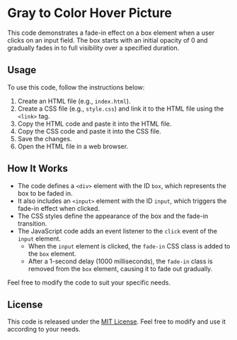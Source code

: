 # Gray to Color Hover Picture

This code demonstrates a fade-in effect on a box element when a user clicks on an input field. The box starts with an initial opacity of 0 and gradually fades in to full visibility over a specified duration.

## Usage

To use this code, follow the instructions below:

1. Create an HTML file (e.g., `index.html`).
2. Create a CSS file (e.g., `style.css`) and link it to the HTML file using the `<link>` tag.
3. Copy the HTML code and paste it into the HTML file.
4. Copy the CSS code and paste it into the CSS file.
5. Save the changes.
6. Open the HTML file in a web browser.

## How It Works

- The code defines a `<div>` element with the ID `box`, which represents the box to be faded in.
- It also includes an `<input>` element with the ID `input`, which triggers the fade-in effect when clicked.
- The CSS styles define the appearance of the box and the fade-in transition.
- The JavaScript code adds an event listener to the `click` event of the `input` element.
  - When the `input` element is clicked, the `fade-in` CSS class is added to the `box` element.
  - After a 1-second delay (1000 milliseconds), the `fade-in` class is removed from the `box` element, causing it to fade out gradually.

Feel free to modify the code to suit your specific needs.

## License

This code is released under the [MIT License](LICENSE). Feel free to modify and use it according to your needs.
